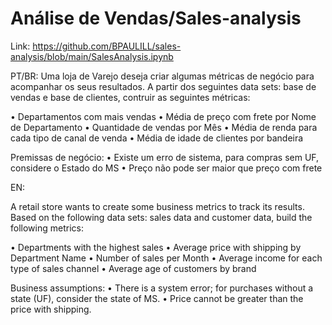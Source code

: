 # Análise de Vendas/Sales-analysis

Link: https://github.com/BPAULILL/sales-analysis/blob/main/SalesAnalysis.ipynb

PT/BR:
Uma loja de Varejo deseja criar algumas métricas de negócio para acompanhar os seus resultados. A partir dos seguintes data sets: 
base de vendas e base de clientes, contruir as seguintes métricas:

• Departamentos com mais vendas
• Média de preço com frete por Nome de Departamento
• Quantidade de vendas por Mês
• Média de renda para cada tipo de canal de venda
• Média de idade de clientes por bandeira

Premissas de negócio:
• Existe um erro de sistema, para compras sem UF, considere o Estado do MS
• Preço não pode ser maior que preço com frete

EN:

A retail store wants to create some business metrics to track its results. Based on the following data sets: 
sales data and customer data, build the following metrics:

• Departments with the highest sales
• Average price with shipping by Department Name
• Number of sales per Month
• Average income for each type of sales channel
• Average age of customers by brand

Business assumptions:
• There is a system error; for purchases without a state (UF), consider the state of MS.
• Price cannot be greater than the price with shipping.
